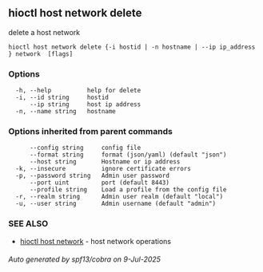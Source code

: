 ## hioctl host network delete

delete a host network

```
hioctl host network delete {-i hostid | -n hostname | --ip ip_address } network  [flags]
```

### Options

```
  -h, --help          help for delete
  -i, --id string     hostid
      --ip string     host ip address
  -n, --name string   hostname
```

### Options inherited from parent commands

```
      --config string     config file
      --format string     format (json/yaml) (default "json")
      --host string       Hostname or ip address
  -k, --insecure          ignore certificate errors
  -p, --password string   Admin user password
      --port uint         port (default 8443)
      --profile string    Load a profile from the config file
  -r, --realm string      Admin user realm (default "local")
  -u, --user string       Admin username (default "admin")
```

### SEE ALSO

* [hioctl host network](hioctl_host_network.md)	 - host network operations

###### Auto generated by spf13/cobra on 9-Jul-2025
